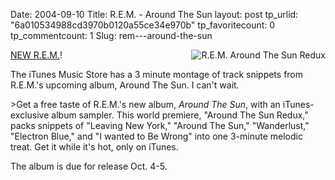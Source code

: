 Date: 2004-09-10
Title: R.E.M. - Around The Sun
layout: post
tp_urlid: "6a010534988cd3970b0120a55ce34e970b"
tp_favoritecount: 0
tp_commentcount: 1
Slug: rem---around-the-sun

<img align="right" alt="R.E.M. Around The Sun Redux" class="at-xid-6a010534988cd3970b0120a55ce358970b" src="http://steveivy.typepad.com/.a/6a010534988cd3970b0120a55ce358970b-pi" />
<a href="http://phobos.apple.com/WebObjects/MZStore.woa/wa/viewAlbum?playlistId=22245530">NEW R.E.M.</a>!

The iTunes Music Store has a 3 minute montage of track snippets from R.E.M.&#39;s upcoming album, Around The Sun. I can&#39;t wait.

&gt;Get a free taste of R.E.M.&#39;s new album, <em>Around The Sun</em>, with an iTunes-exclusive album sampler. This world premiere, &quot;Around The Sun Redux,&quot; packs snippets of &quot;Leaving New York,&quot; &quot;Around The Sun,&quot; &quot;Wanderlust,&quot; &quot;Electron Blue,&quot; and &quot;I wanted to Be Wrong&quot; into one 3-minute melodic treat. Get it while it&#39;s hot, only on iTunes.

The album is due for release Oct. 4-5.
